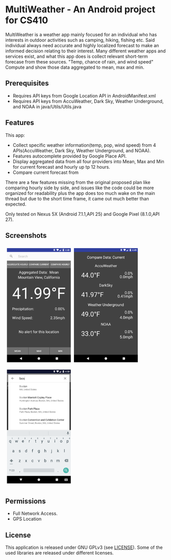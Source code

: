 # MultiWeather - An Android project for CS410
MultiWeather is a weather app mainly focused for an individual who has interests in outdoor activities such as camping, 
hiking, fishing etc. Said individual always need accurate and highly localized forecast to make an informed decision
relating to their interest. Many different weather apps and services exist, and what this app does is collect relevant 
short-term forecase from these sources. "Temp, chance of rain, and wind speed" Compute and show those data aggregated 
to mean, max and min. 

## Prerequisites 
- Requires API keys from Google Location API in AndroidManifest.xml
- Requires API keys from AccuWeather, Dark Sky, Weather Underground, and NOAA in java/Utils/Utils.java

## Features
This app:

- Collect specific weather information(temp, pop, wind speed) from 4 APIs(AccuWeather, Dark Sky, Weather Underground, and NOAA).
- Features autocomplete provided by Google Place API.
- Display aggregated data from all four providers into Mean, Max and Min for current forecast and hourly up tp 12 hours.
- Compare current forecast from

There are a few features missing from the original proposed plan like comparing hourly side by side,
and issues like the code could be more organized for readability plus the app does too much wake on the main thread
but due to the short time frame, it came out much better than expected.

Only tested on Nexus 5X (Android 7.1.1,API 25) and Google Pixel (8.1.0,API 27).

## Screenshots
[<img src="/readme/multiweather_main.png" align="left"
width="200"
    hspace="5" vspace="10">](/readme/multiweather_main.png)
[<img src="/readme/multiweather_compare.png" align=""
width="200"
    hspace="5" vspace="10">](/readme/multiweather_compare.png)
[<img src="/readme/multiweather_autocomplete.png" align=""
width="200"
    hspace="5" vspace="10">](/readme/multiweather_autocomplete.png)

## Permissions
- Full Network Access.
- GPS Location 

## License
This application is released under GNU GPLv3 (see [LICENSE](LICENSE)).
Some of the used libraries are released under different licenses.
